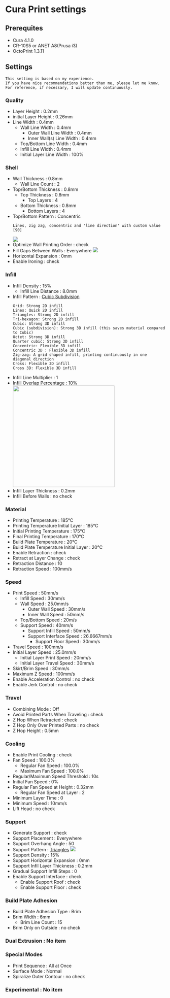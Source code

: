 # Cura Print settings
   ## Prerequites
   - Cura 4.1.0
   - CR-10S5 or ANET A8(Prusa i3)
   - OctoPrint 1.3.11
   ## Settings
   ```
   This setting is based on my experience.
   If you have nice recommendations better than me, please let me know.
   For reference, if necessary, I will update continuously.
   ```
   ### Quality
   - Layer Height : 0.2mm
   - initial Layer Height : 0.26mm
   - Line Width : 0.4mm
       - Wall Line Width : 0.4mm
           - Outer Wall Line Width : 0.4mm
           - Inner Wall(s) Line Width : 0.4mm
       - Top/Bottom Line Width : 0.4mm
       - Infill Line Width : 0.4mm
       - Initial Layer Line Width : 100%
   ### Shell
   - Wall Thickness : 0.8mm
       - Wall Line Count : 2
   - Top/Bottom Thickness : 0.8mm
       - Top Thickness : 0.8mm
           - Top Layers : 4
       - Bottom Thickness : 0.8mm
           - Bottom Layers : 4
   - Top/Bottom Pattern : Concentric
       ```
       Lines, zig zag, concentric and 'line direction' with custom value [90]
       ```
       <img src="https://ultimaker.com/photo/image/1300x0/5a71dfed3bb56/TopBottomPattern.png">
   - Optimize Wall Printing Order : check
   - Fill Gaps Between Walls : Everywhere
       <img src="https://ultimaker.com/photo/image/1300x0/592c1cd715c45/Fill-gaps-between-walls.png">
   - Horizontal Expansion : 0mm
   - Enable Ironing : check
   ### Infill
   - Infill Density : 15%
       - Infill Line Distance : 8.0mm
   - Infill Pattern : <a href="https://ultimaker.com/en/resources/52670-infill">Cubic Subdivision</a>
     ```
     Grid: Strong 2D infill
     Lines: Quick 2D infill
     Triangles: Strong 2D infill
     Tri-hexagon: Strong 2D infill
     Cubic: Strong 3D infill
     Cubic (subdivision): Strong 3D infill (this saves material compared to Cubic)
     Octet: Strong 3D infill
     Quarter cubic: Strong 3D infill
     Concentric: Flexible 3D infill
     Concentric 3D : Flexible 3D infill
     Zig-zag: A grid shaped infill, printing continuously in one diagonal direction
     Cross: Flexible 3D infill
     Cross 3D: Flexible 3D infill
     ```
     <img src="https://ultimaker.com/photo/image/1300x0/5b33789c313a7/InfillPatterns.png" title="">
   - Infill Line Multiplier : 1
   - Infill Overlap Percentage : 10%
     <img src="https://ultimaker.com/photo/image/1300x0/5b3378e4b3201/Infill-overlap-NEW.png" width="320" title="">
   - Infill Layer Thickness : 0.2mm
   - Infill Before Walls : no check
   ### Material
   - Printing Temperature : 185℃
   - Printing Temperature Initial Layer : 185℃
   - Initial Printing Temperature : 175℃
   - Final Printing Temperature : 170℃
   - Build Plate Temperature : 20℃
   - Build Plate Temperature Initial Layer : 20℃
   - Enable Retraction : check
   - Retract at Layer Change : check
   - Retraction Distance : 10
   - Retraction Speed : 100mm/s
   ### Speed
   - Print Speed : 50mm/s
       - Infill Speed : 30mm/s
       - Wall Speed : 25.0mm/s
           - Outer Wall Speed : 30mm/s
           - Inner Wall Speed : 50mm/s
       - Top/Bottom Speed : 20m/s
       - Support Speed : 40mm/s
           - Support Infill Speed : 50mm/s
           - Support Interface Speed : 26.6667mm/s
               - Support Floor Speed : 30mm/s
   - Travel Speed : 100mm/s
   - Initial Layer Speed : 25.0mm/s
       - Initial Layer Print Speed : 20mm/s
       - Initial Layer Travel Speed : 30mm/s
   - Skirt/Brim Speed : 30mm/s
   - Maximum Z Speed : 100mm/s
   - Enable Acceleration Control : no check
   - Enable Jerk Control : no check
   ### Travel
   - Combining Mode : Off
   - Avoid Printed Parts When Traveling : check
   - Z Hop When Retracted : check
   - Z Hop Only Over Printed Parts : no check
   - Z Hop Height : 0.5mm
   ### Cooling
   - Enable Print Cooling : check
   - Fan Speed : 100.0%
      - Regular Fan Speed : 100.0%
      - Maximum Fan Speed : 100.0%
   - Regular/Maximum Speed Threshold : 10s
   - Initial Fan Speed : 0%
   - Regular Fan Speed at Height : 0.32mm
       - Regular Fan Speed at Layer : 2
   - Minimum Layer Time : 0
   - Minimum Speed : 10mm/s
   - Lift Head : no check
   ### Support
   - Generate Support : check
   - Support Placement : Everywhere
   - Support Overhang Angle : 50
   - Support Pattern : <a href="https://ultimaker.com/en/resources/20422-cura-support-settings">Triangles</a>
     <img src="https://ultimaker.com/photo/image/1300x0/5744447ebb127/Support-patterns.png">
   - Support Density : 15%
   - Support Horizontal Expansion : 0mm
   - Support Infil Layer Thickness : 0.2mm
   - Gradual Support Infill Steps : 0
   - Enable Support Interface : check
       - Enable Support Roof : check
       - Enable Support Floor : check
   ### Build Plate Adhesion
   - Build Plate Adhesion Type : Brim
   - Brim Width : 6mm
       - Brim Line Count : 15
   - Brim Only on Outside : no check
   ### Dual Extrusion : No item
   ### Special Modes
   - Print Sequence : All at Once
   - Surface Mode : Normal
   - Spiralize Outer Contour : no check
   ### Experimental : No item
   
